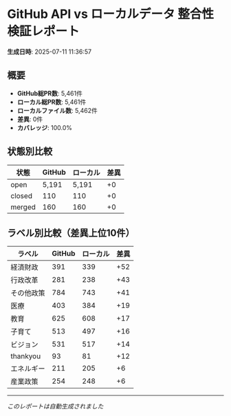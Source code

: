 # GitHub API vs ローカルデータ 整合性検証レポート

**生成日時**: 2025-07-11 11:36:57

## 概要

- **GitHub総PR数**: 5,461件
- **ローカル総PR数**: 5,461件
- **ローカルファイル数**: 5,462件
- **差異**: 0件
- **カバレッジ**: 100.0%

## 状態別比較

| 状態 | GitHub | ローカル | 差異 |
|------|--------|----------|------|
| open | 5,191 | 5,191 | +0 |
| closed | 110 | 110 | +0 |
| merged | 160 | 160 | +0 |

## ラベル別比較（差異上位10件）

| ラベル | GitHub | ローカル | 差異 |
|--------|--------|----------|------|
| 経済財政 | 391 | 339 | +52 |
| 行政改革 | 281 | 238 | +43 |
| その他政策 | 784 | 743 | +41 |
| 医療 | 403 | 384 | +19 |
| 教育 | 625 | 608 | +17 |
| 子育て | 513 | 497 | +16 |
| ビジョン | 531 | 517 | +14 |
| thankyou | 93 | 81 | +12 |
| エネルギー | 211 | 205 | +6 |
| 産業政策 | 254 | 248 | +6 |

---
*このレポートは自動生成されました*